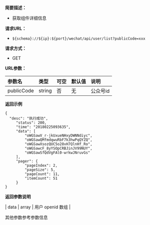 **简要描述：** 

- 获取组件详细信息

**请求URL：** 
- ` ${schema}://${ip}:${port}/wechat/api/user/list?publicCode=xxx `
  
**请求方式：**
- GET

**URL参数：** 

| 参数名 | 类型 | 可空 | 默认值 | 说明 |
| :-- | :-- | :-- | :-- | :-- |
| publicCode | string | 否 | 无 | 公众号id |

 **返回示例**

``` 
{
  "desc": "执行成功",
     "status": 200,
     "time": "20180225093635",
     "data": [
         "oWGSawV_r-jkUxueNHxyDWNNdiyc",
         "oWGSawQMfmdqwuRbF7k3hwPqQYZQ",
         "oWGSawXsozQUC5o28vH7QlnHf_Ro",
         "oWGSawcF_8yYSOpCRBJinJV99NUY",
         "oWGSawSfQdVgFAl0-wrkwJNruvGs"
     ],
     "pager": {
         "pageIndex": 2,
         "pageSize": 5,
         "pageCount": 11,
         "itemCount": 51
     }
}
```


**返回参数说明** 

| data | array | 用户 openid 数组 |

其他参数参考参数信息





